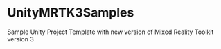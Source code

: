 # UnityMRTK3Samples
Sample Unity Project Template with new version of Mixed Reality Toolkit version 3 
